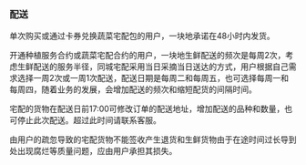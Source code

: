 ### 配送

单次购买或通过卡券兑换蔬菜宅配包的用户，一块地承诺在48小时内发货。

开通种植服务合约或蔬菜宅配合约的用户，一块地生鲜配送的频次是每周2次，考虑生鲜配送的服务半径，同城宅配采用当日采摘当日送达的方式，用户根据自己需求选择一周2次或一周1次配送，配送日期是每周二和每周五，也可选择每周一和每周四，随着业务的发展，会增加配送的频次和缩短配货的间隔时间。

宅配的货物在配送日前17:00可修改订单的配送地址，增加配送的品种和数量，也可停止此次配送。超过此时间请联系客服。

由用户的疏忽导致的宅配货物不能签收产生退货和生鲜货物由于在途时间过长导到处出现腐烂等质量问题，应由用户承担其损失。